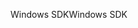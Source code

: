 <span data-ttu-id="ebc28-101">Windows SDK</span><span class="sxs-lookup"><span data-stu-id="ebc28-101">Windows SDK</span></span>